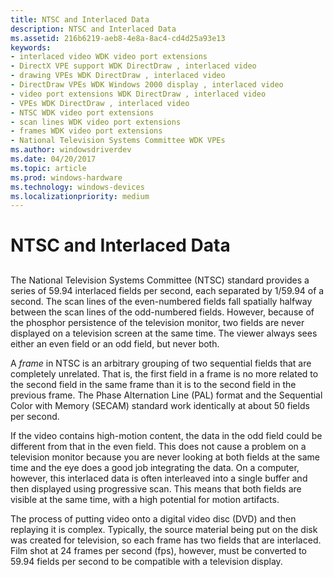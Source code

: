 ```yaml
---
title: NTSC and Interlaced Data
description: NTSC and Interlaced Data
ms.assetid: 216b6219-aeb8-4e8a-8ac4-cd4d25a93e13
keywords:
- interlaced video WDK video port extensions
- DirectX VPE support WDK DirectDraw , interlaced video
- drawing VPEs WDK DirectDraw , interlaced video
- DirectDraw VPEs WDK Windows 2000 display , interlaced video
- video port extensions WDK DirectDraw , interlaced video
- VPEs WDK DirectDraw , interlaced video
- NTSC WDK video port extensions
- scan lines WDK video port extensions
- frames WDK video port extensions
- National Television Systems Committee WDK VPEs
ms.author: windowsdriverdev
ms.date: 04/20/2017
ms.topic: article
ms.prod: windows-hardware
ms.technology: windows-devices
ms.localizationpriority: medium
---
```


# NTSC and Interlaced Data


## <span id="ddk_ntsc_and_interlaced_data_gg"></span><span id="DDK_NTSC_AND_INTERLACED_DATA_GG"></span>


The National Television Systems Committee (NTSC) standard provides a series of 59.94 interlaced fields per second, each separated by 1/59.94 of a second. The scan lines of the even-numbered fields fall spatially halfway between the scan lines of the odd-numbered fields. However, because of the phosphor persistence of the television monitor, two fields are never displayed on a television screen at the same time. The viewer always sees either an even field or an odd field, but never both.

A *frame* in NTSC is an arbitrary grouping of two sequential fields that are completely unrelated. That is, the first field in a frame is no more related to the second field in the same frame than it is to the second field in the previous frame. The Phase Alternation Line (PAL) format and the Sequential Color with Memory (SECAM) standard work identically at about 50 fields per second.

If the video contains high-motion content, the data in the odd field could be different from that in the even field. This does not cause a problem on a television monitor because you are never looking at both fields at the same time and the eye does a good job integrating the data. On a computer, however, this interlaced data is often interleaved into a single buffer and then displayed using progressive scan. This means that both fields are visible at the same time, with a high potential for motion artifacts.

The process of putting video onto a digital video disc (DVD) and then replaying it is complex. Typically, the source material being put on the disk was created for television, so each frame has two fields that are interlaced. Film shot at 24 frames per second (fps), however, must be converted to 59.94 fields per second to be compatible with a television display.

 

 





